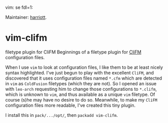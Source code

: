 vim: se fdl=1:

Maintainer: [harriott](https://github.com/harriott).

# vim-clifm
filetype plugin for CliFM
Beginnings of a filetype plugin for [CliFM](https://github.com/leo-arch/clifm) configuration files.

When I use `vim` to look at configuration files, I like them to be at least nicely syntax highlighted. I've just begun to play with the excellent `CliFM`, and discovered that it uses configuration files named `*.cfm` which are detected in `vim` as `ColdFusion` filetypes (which they are not). So I opened an issue with `leo-arch` requesting him to change those configurations to `*.clifm`, which is unknown to `vim`, and thus available as a unique `vim` filetype. Of course (s)he may have no desire to do so. Meanwhile, to make my `CliFM` configuration files more readable, I've created this tiny plugin.

I install this in `pack/.../opt/`, then `packadd vim-clifm`.

